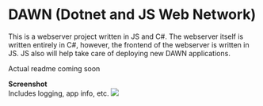 # DAWN (Dotnet and JS Web Network)

This is a webserver project written in JS and C#. The
webserver itself is written entirely in C#, however, the
frontend of the webserver is written in JS. JS also
will help take care of deploying new DAWN applications.

Actual readme coming soon

**Screenshot** \
Includes logging, app info, etc.
<img src="https://cdn.discordapp.com/attachments/1084018888825634857/1084410168256774175/image.png"/>